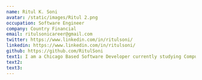 ```yaml
---
name: Ritul K. Soni
avatar: /static/images/Ritul 2.png
occupation: Software Engineer
company: Country Financial
email: ritulsonicareer@gmail.com
twitter: https://www.linkedin.com/in/ritulsoni/
linkedin: https://www.linkedin.com/in/ritulsoni/
github: https://github.com/RitulSoni
text1: I am a Chicago Based Software Developer currently studying Computer Science & Economics at The University of Illinois Urbana Champaign. Driven by a profound passion for software development in the realm of quantitative finance, I am eager to leverage my educational background in Economics and Computer Science to excel in this field. Additionally, my interests extend to the domains of AI, machine learning, and data visualization, fueling my enthusiasm to explore and contribute to these cutting-edge areas.
text2:
text3:
---
```

